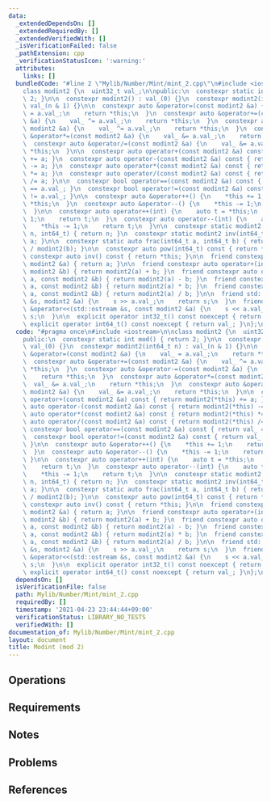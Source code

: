 ```yaml
---
data:
  _extendedDependsOn: []
  _extendedRequiredBy: []
  _extendedVerifiedWith: []
  _isVerificationFailed: false
  _pathExtension: cpp
  _verificationStatusIcon: ':warning:'
  attributes:
    links: []
  bundledCode: "#line 2 \"Mylib/Number/Mint/mint_2.cpp\"\n#include <iostream>\n\n\
    class modint2 {\n  uint32_t val_;\n\npublic:\n  constexpr static int mod() { return\
    \ 2; }\n\n  constexpr modint2() : val_(0) {}\n  constexpr modint2(int64_t n) :\
    \ val_(n & 1) {}\n\n  constexpr auto &operator=(const modint2 &a) {\n    val_\
    \ = a.val_;\n    return *this;\n  }\n  constexpr auto &operator+=(const modint2\
    \ &a) {\n    val_ ^= a.val_;\n    return *this;\n  }\n  constexpr auto &operator-=(const\
    \ modint2 &a) {\n    val_ ^= a.val_;\n    return *this;\n  }\n  constexpr auto\
    \ &operator*=(const modint2 &a) {\n    val_ &= a.val_;\n    return *this;\n  }\n\
    \  constexpr auto &operator/=(const modint2 &a) {\n    val_ &= a.val_;\n    return\
    \ *this;\n  }\n\n  constexpr auto operator+(const modint2 &a) const { return modint2(*this)\
    \ += a; }\n  constexpr auto operator-(const modint2 &a) const { return modint2(*this)\
    \ -= a; }\n  constexpr auto operator*(const modint2 &a) const { return modint2(*this)\
    \ *= a; }\n  constexpr auto operator/(const modint2 &a) const { return modint2(*this)\
    \ /= a; }\n\n  constexpr bool operator==(const modint2 &a) const { return val_\
    \ == a.val_; }\n  constexpr bool operator!=(const modint2 &a) const { return val_\
    \ != a.val_; }\n\n  constexpr auto &operator++() {\n    *this += 1;\n    return\
    \ *this;\n  }\n  constexpr auto &operator--() {\n    *this -= 1;\n    return *this;\n\
    \  }\n\n  constexpr auto operator++(int) {\n    auto t = *this;\n    *this +=\
    \ 1;\n    return t;\n  }\n  constexpr auto operator--(int) {\n    auto t = *this;\n\
    \    *this -= 1;\n    return t;\n  }\n\n  constexpr static modint2 pow(int64_t\
    \ n, int64_t) { return n; }\n  constexpr static modint2 inv(int64_t a) { return\
    \ a; }\n\n  constexpr static auto frac(int64_t a, int64_t b) { return modint2(a)\
    \ / modint2(b); }\n\n  constexpr auto pow(int64_t) const { return *this; }\n \
    \ constexpr auto inv() const { return *this; }\n\n  friend constexpr auto operator-(const\
    \ modint2 &a) { return a; }\n\n  friend constexpr auto operator+(int64_t a, const\
    \ modint2 &b) { return modint2(a) + b; }\n  friend constexpr auto operator-(int64_t\
    \ a, const modint2 &b) { return modint2(a) - b; }\n  friend constexpr auto operator*(int64_t\
    \ a, const modint2 &b) { return modint2(a) * b; }\n  friend constexpr auto operator/(int64_t\
    \ a, const modint2 &b) { return modint2(a) / b; }\n\n  friend std::istream &operator>>(std::istream\
    \ &s, modint2 &a) {\n    s >> a.val_;\n    return s;\n  }\n  friend std::ostream\
    \ &operator<<(std::ostream &s, const modint2 &a) {\n    s << a.val_;\n    return\
    \ s;\n  }\n\n  explicit operator int32_t() const noexcept { return val_; }\n \
    \ explicit operator int64_t() const noexcept { return val_; }\n};\n"
  code: "#pragma once\n#include <iostream>\n\nclass modint2 {\n  uint32_t val_;\n\n\
    public:\n  constexpr static int mod() { return 2; }\n\n  constexpr modint2() :\
    \ val_(0) {}\n  constexpr modint2(int64_t n) : val_(n & 1) {}\n\n  constexpr auto\
    \ &operator=(const modint2 &a) {\n    val_ = a.val_;\n    return *this;\n  }\n\
    \  constexpr auto &operator+=(const modint2 &a) {\n    val_ ^= a.val_;\n    return\
    \ *this;\n  }\n  constexpr auto &operator-=(const modint2 &a) {\n    val_ ^= a.val_;\n\
    \    return *this;\n  }\n  constexpr auto &operator*=(const modint2 &a) {\n  \
    \  val_ &= a.val_;\n    return *this;\n  }\n  constexpr auto &operator/=(const\
    \ modint2 &a) {\n    val_ &= a.val_;\n    return *this;\n  }\n\n  constexpr auto\
    \ operator+(const modint2 &a) const { return modint2(*this) += a; }\n  constexpr\
    \ auto operator-(const modint2 &a) const { return modint2(*this) -= a; }\n  constexpr\
    \ auto operator*(const modint2 &a) const { return modint2(*this) *= a; }\n  constexpr\
    \ auto operator/(const modint2 &a) const { return modint2(*this) /= a; }\n\n \
    \ constexpr bool operator==(const modint2 &a) const { return val_ == a.val_; }\n\
    \  constexpr bool operator!=(const modint2 &a) const { return val_ != a.val_;\
    \ }\n\n  constexpr auto &operator++() {\n    *this += 1;\n    return *this;\n\
    \  }\n  constexpr auto &operator--() {\n    *this -= 1;\n    return *this;\n \
    \ }\n\n  constexpr auto operator++(int) {\n    auto t = *this;\n    *this += 1;\n\
    \    return t;\n  }\n  constexpr auto operator--(int) {\n    auto t = *this;\n\
    \    *this -= 1;\n    return t;\n  }\n\n  constexpr static modint2 pow(int64_t\
    \ n, int64_t) { return n; }\n  constexpr static modint2 inv(int64_t a) { return\
    \ a; }\n\n  constexpr static auto frac(int64_t a, int64_t b) { return modint2(a)\
    \ / modint2(b); }\n\n  constexpr auto pow(int64_t) const { return *this; }\n \
    \ constexpr auto inv() const { return *this; }\n\n  friend constexpr auto operator-(const\
    \ modint2 &a) { return a; }\n\n  friend constexpr auto operator+(int64_t a, const\
    \ modint2 &b) { return modint2(a) + b; }\n  friend constexpr auto operator-(int64_t\
    \ a, const modint2 &b) { return modint2(a) - b; }\n  friend constexpr auto operator*(int64_t\
    \ a, const modint2 &b) { return modint2(a) * b; }\n  friend constexpr auto operator/(int64_t\
    \ a, const modint2 &b) { return modint2(a) / b; }\n\n  friend std::istream &operator>>(std::istream\
    \ &s, modint2 &a) {\n    s >> a.val_;\n    return s;\n  }\n  friend std::ostream\
    \ &operator<<(std::ostream &s, const modint2 &a) {\n    s << a.val_;\n    return\
    \ s;\n  }\n\n  explicit operator int32_t() const noexcept { return val_; }\n \
    \ explicit operator int64_t() const noexcept { return val_; }\n};\n"
  dependsOn: []
  isVerificationFile: false
  path: Mylib/Number/Mint/mint_2.cpp
  requiredBy: []
  timestamp: '2021-04-23 23:44:44+09:00'
  verificationStatus: LIBRARY_NO_TESTS
  verifiedWith: []
documentation_of: Mylib/Number/Mint/mint_2.cpp
layout: document
title: Modint (mod 2)
---
```


## Operations

## Requirements

## Notes

## Problems

## References
